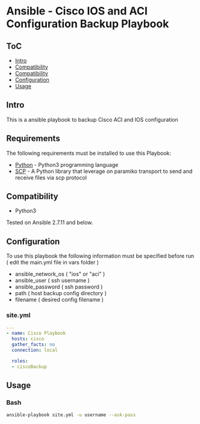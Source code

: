 # Ansible - Cisco IOS and ACI Configuration Backup Playbook

## ToC

- [Intro](#intro)
- [Compatibility](#requirements)
- [Compatibility](#compatibility)
- [Configuration](#configuration)
- [Usage](#usage)


## Intro

This is a ansible playbook to backup Cisco ACI and IOS configuration


## Requirements

The following requirements must be installed to use this Playbook:

- [Python](https://www.python.org/) - Python3 programming language
- [SCP](https://pypi.org/project/scp/) - A Python library that leverage on paramiko transport to send and receive files via scp protocol

## Compatibility

- Python3

Tested on Ansible 2.7.11 and below.


## Configuration

To use this playbook the following information must be specified before run ( edit the main.yml file in vars folder )

- ansible_network_os ( "ios" or "aci" )
- ansible_user ( ssh username )
- ansible_password ( ssh password )
- path ( host backup config directory )
- filename ( desired config filename )
	
### site.yml
```yaml
---
- name: Cisco Playbook
  hosts: cisco
  gather_facts: no
  connection: local

  roles:
  - ciscoBackup
```

## Usage

### Bash
```bash
ansible-playbook site.yml -u username --ask-pass
```